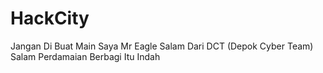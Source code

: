 # HackCity
Jangan Di Buat Main Saya Mr Eagle
Salam Dari DCT (Depok Cyber Team)
Salam Perdamaian
Berbagi Itu Indah
